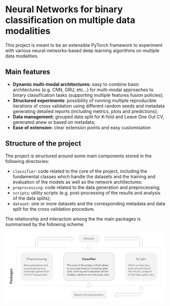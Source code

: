 # Neural Networks for binary classification on multiple data modalities

 This project is meant to be an extensible PyTorch framework to experiment with various neural-networks-based deep learning algorithms on multiple data modalities.

## Main features

* **Dynamic multi-modal architectures:** easy to combine basic architectures (e.g. CNN, GRU, etc…) for multi-modal approaches to binary classification tasks (supporting multiple features fusion policies);
* **Structured experiments**: possibility of running multiple reproducible iterations of cross validation using different random seeds and metadata generating detailed reports (including metrics, plots and predictions);
* **Data management:** grouped data split for K-fold and Leave One Out CV, generated anew or based on metadata;
* **Ease of extension:** clear extension points and easy customisation

## Structure of the project

The project is structured around some main components stored in the following directories:

* `classifier`: code related to the core of the project, including the fundamental classes which handle the datasets and the training and evaluation of the models as well as the network architectures:
* `preprocessing`: code related to the data generation and preprocessing;
* `scripts`: utility scripts (e.g. post-processing of the results and analysis of the data splits);
* `dataset`: one or more datasets and the corresponding metadata and data split for the cross validation procedure.

The relationship and interaction among the the main packages is summarised by the following scheme.

<img src="docs/gallery/image-20200715121331470.png" alt="image-20200715121331470" style="zoom:80%;" />
